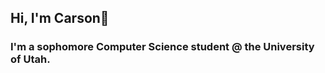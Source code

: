 ## Hi, I'm Carson👋


### I'm a sophomore Computer Science student @ the University of Utah.



<!--
## 💼 Recent Projects


### 🌱 project-towel
* During my internship at Pacific Avenue Capital Partners (PE firm), I analyzed pricing strategy for Emerald Textiles (portfolio company, largest outsourced healthcare linen provider on west coast).
* Used Python + Cursor to crunch 700,000+ rows of invoice data on a yield basis ($/pound).
* Impact: Found 20¢+ yield differences between similar-sized customers. On millions of pounds, this meant $1.6M in missed EBITDA just from contracts renewing within a year. At a 10x multiple, that's $10M+ in Enterprise Value left on the table.


### ⚡project-treat
* While at Pacific Avenue, I helped diligence a live deal in exclusivity - a B2B software/hardware company serving restaurants.
* Built a data pipeline using Google Places API + Instagram scraping (Apify) to pull qualitative data on their entire customer base.
* First time using GCP/Google APIs - got it running same day, but my first run took 6+ hours for 9,000 records, so the next day I implemented async with 6 rotating API keys to process the list in under a minute.
* Interesting findings:
  * **Churn reality check:** 70% of churned customers still operational on Google (company claimed 50% churned due to closure). Red flag - customers leaving for competitors, not closing down.
  * **Customer concentration risk:** Top MRR customers were high-end restaurants ($100+ tickets, valet), but only 5% of total base fit this profile.
  * **No churn predictors:** Churned vs active customers showed identical field distributions (3% had valet, same price ranges, etc.) - no clear pattern to prevent/predict churn.
  * **Social Media Presence:** The best customers (highest MRR, longest tenure etc) had amazing social media presence, and we could use Instagram's algorithm to find "related profiles" - similar restaurants that fit the ICP of the target's best customers. If acquired, I could generate a completely custom list of prospects combining related profiles, Google Places fields, and proximity to other top customers.


## 🔄 Currently Refactoring
* Most of these projects were built in Cursor under extreme time pressure. Now I'm going back to properly learn the underlying systems and expand the code. Follow along as I transform rapid prototypes into production-ready solutions.


## More to come...
### project-glow 
### project-graphvisualizer





**carsonemery/carsonemery** is a ✨ _special_ ✨ repository because its `README.md` (this file) appears on your GitHub profile.

Here are some ideas to get you started:

#### I love solving both challenging and real problems for business and users through code


- 🔭 I’m currently working on ...
- 🌱 I’m currently learning ...
- 👯 I’m looking to collaborate on ...
- 🤔 I’m looking for help with ...
- 💬 Ask me about ...
- 📫 How to reach me: ...
- 😄 Pronouns: ...
- ⚡ Fun fact: ...
-->

